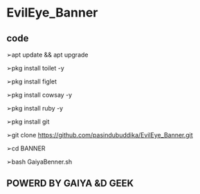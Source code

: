 # EvilEye_Banner



## code

➢apt update && apt upgrade

➢pkg install toilet -y

➢pkg install figlet

➢pkg install cowsay -y

➢pkg install ruby -y

➢pkg install git

➢git clone https://github.com/pasindubuddika/EvilEye_Banner.git

➢cd BANNER

➢bash GaiyaBenner.sh

## POWERD BY GAIYA &D GEEK
